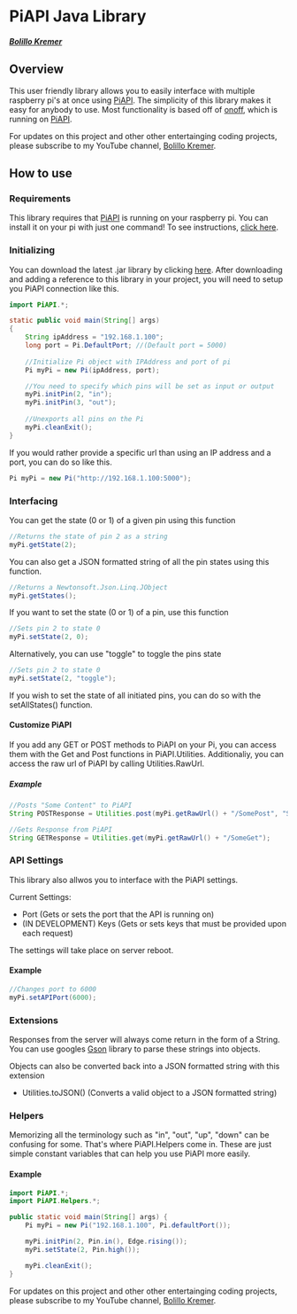 # PiAPI Java Library
##### [Bolillo Kremer](https://youtube.com/BolilloKremer?https://www.youtube.com/BolilloKremer?sub_confirmation=1)

## Overview
This user friendly library allows you to easily interface with multiple raspberry pi's at once using [PiAPI](https://github.com/Bolillo-Kremer/PiAPI). The simplicity of this library makes it easy for anybody to use. Most functionality is based off of [onoff](https://www.npmjs.com/package/onoff), which is running on [PiAPI](https://github.com/Bolillo-Kremer/PiAPI).

For updates on this project and other other entertainging coding projects, please subscribe to my YouTube channel, [Bolillo Kremer](https://youtube.com/BolilloKremer?https://www.youtube.com/BolilloKremer?sub_confirmation=1). 

## How to use

### Requirements
This library requires that [PiAPI](https://github.com/Bolillo-Kremer/PiAPI) is running on your raspberry pi. You can install it on your pi with just one command! To see instructions, [click here](https://github.com/Bolillo-Kremer/PiAPI/blob/master/README.md).

### Initializing
You can download the latest .jar library by clicking [here](https://github.com/Bolillo-Kremer/PiAPI-Java/blob/master/PiAPI-latest.jar?raw=true).
After downloading and adding a reference to this library in your project, you will need to setup you PiAPI connection like this.

```java
import PiAPI.*;
```
```java
static public void main(String[] args) 
{ 
    String ipAddress = "192.168.1.100";
    long port = Pi.DefaultPort; //(Default port = 5000)
    
    //Initialize Pi object with IPAddress and port of pi
    Pi myPi = new Pi(ipAddress, port);

    //You need to specify which pins will be set as input or output
    myPi.initPin(2, "in");
    myPi.initPin(3, "out");
    
    //Unexports all pins on the Pi
    myPi.cleanExit();
}
```

If you would rather provide a specific url than using an IP address and a port, you can do so like this.
```java
Pi myPi = new Pi("http://192.168.1.100:5000");
```


### Interfacing

You can get the state (0 or 1) of a given pin using this function
```java
//Returns the state of pin 2 as a string
myPi.getState(2);
```

You can also get a JSON formatted string of all the pin states using this function.

```java
//Returns a Newtonsoft.Json.Linq.JObject
myPi.getStates();
```
If you want to set the state (0 or 1) of a pin, use this function
```java
//Sets pin 2 to state 0
myPi.setState(2, 0);
```
Alternatively, you can use "toggle" to toggle the pins state
```java
//Sets pin 2 to state 0
myPi.setState(2, "toggle");
```

If you wish to set the state of all initiated pins, you can do so with the setAllStates() function.

#### Customize PiAPI

If you add any GET or POST methods to PiAPI on your Pi, you can access them with the Get and Post functions in PiAPI.Utilities.
Additionaliy, you can access the raw url of PiAPI by calling Utilities.RawUrl.

##### Example
```java
//Posts "Some Content" to PiAPI
String POSTResponse = Utilities.post(myPi.getRawUrl() + "/SomePost", "Some content");

//Gets Response from PiAPI
String GETResponse = Utilities.get(myPi.getRawUrl() + "/SomeGet");
```

### API Settings

This library also allwos you to interface with the PiAPI settings.

Current Settings:
* Port (Gets or sets the port that the API is running on)
* (IN DEVELOPMENT) Keys (Gets or sets keys that must be provided upon each request)

The settings will take place on server reboot.

#### Example
```java
//Changes port to 6000
myPi.setAPIPort(6000);
```

### Extensions
Responses from the server will always come return in the form of a String. You can use googles [Gson](https://github.com/google/gson) library to parse these strings into objects.

Objects can also be converted back into a JSON formatted string with this extension
* Utilities.toJSON() (Converts a valid object to a JSON formatted string)

### Helpers
Memorizing all the terminology such as "in", "out", "up", "down" can be confusing for some. That's where PiAPI.Helpers come in. These are just simple constant variables that can help you use PiAPI more easily.

#### Example

```java
import PiAPI.*;
import PiAPI.Helpers.*;
```
```java
public static void main(String[] args) {
    Pi myPi = new Pi("192.168.1.100", Pi.defaultPort());

    myPi.initPin(2, Pin.in(), Edge.rising());
    myPi.setState(2, Pin.high());

    myPi.cleanExit();
}
```

For updates on this project and other other entertainging coding projects, please subscribe to my YouTube channel, [Bolillo Kremer](https://youtube.com/BolilloKremer?https://www.youtube.com/BolilloKremer?sub_confirmation=1). 
